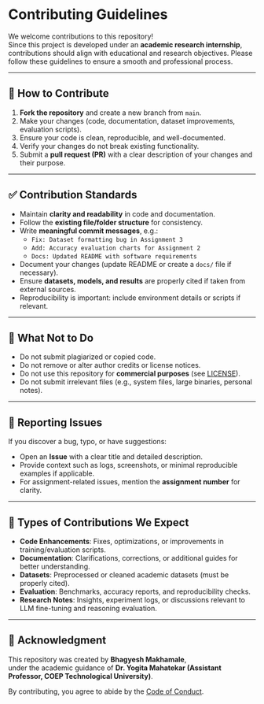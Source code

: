 # Contributing Guidelines

We welcome contributions to this repository!  
Since this project is developed under an **academic research internship**, contributions should align with educational and research objectives. Please follow these guidelines to ensure a smooth and professional process.

---

## 📌 How to Contribute
1. **Fork the repository** and create a new branch from `main`.
2. Make your changes (code, documentation, dataset improvements, evaluation scripts).
3. Ensure your code is clean, reproducible, and well-documented.
4. Verify your changes do not break existing functionality.
5. Submit a **pull request (PR)** with a clear description of your changes and their purpose.

---

## ✅ Contribution Standards
- Maintain **clarity and readability** in code and documentation.  
- Follow the **existing file/folder structure** for consistency.  
- Write **meaningful commit messages**, e.g.:  
  - `Fix: Dataset formatting bug in Assignment 3`  
  - `Add: Accuracy evaluation charts for Assignment 2`  
  - `Docs: Updated README with software requirements`  
- Document your changes (update README or create a `docs/` file if necessary).  
- Ensure **datasets, models, and results** are properly cited if taken from external sources.  
- Reproducibility is important: include environment details or scripts if relevant.  

---

## 🚫 What Not to Do
- Do not submit plagiarized or copied code.  
- Do not remove or alter author credits or license notices.  
- Do not use this repository for **commercial purposes** (see [LICENSE](LICENSE)).  
- Do not submit irrelevant files (e.g., system files, large binaries, personal notes).  

---

## 📝 Reporting Issues
If you discover a bug, typo, or have suggestions:  
- Open an **Issue** with a clear title and detailed description.  
- Provide context such as logs, screenshots, or minimal reproducible examples if applicable.  
- For assignment-related issues, mention the **assignment number** for clarity.  

---

## 🙌 Types of Contributions We Expect
- **Code Enhancements**: Fixes, optimizations, or improvements in training/evaluation scripts.  
- **Documentation**: Clarifications, corrections, or additional guides for better understanding.  
- **Datasets**: Preprocessed or cleaned academic datasets (must be properly cited).  
- **Evaluation**: Benchmarks, accuracy reports, and reproducibility checks.  
- **Research Notes**: Insights, experiment logs, or discussions relevant to LLM fine-tuning and reasoning evaluation.  

---

## 🙌 Acknowledgment
This repository was created by **Bhagyesh Makhamale**,  
under the academic guidance of **Dr. Yogita Mahatekar (Assistant Professor, COEP Technological University)**.  

By contributing, you agree to abide by the [Code of Conduct](CODE_OF_CONDUCT.md).
